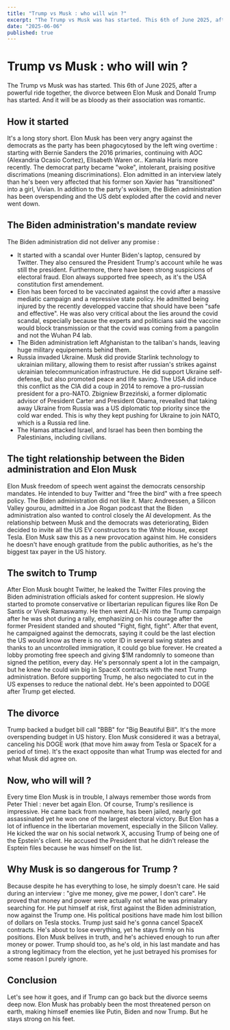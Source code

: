 ```yaml
---
title: "Trump vs Musk : who will win ?"
excerpt: "The Trump vs Musk was has started. This 6th of June 2025, after a powerful ride together, the divorce between Elon Musk and Donald Trump has started. And it will be as bloody as their association was romantic."
date: "2025-06-06"
published: true
---
```


# Trump vs Musk : who will win ?

The Trump vs Musk was has started. This 6th of June 2025, after a powerful ride together, the divorce between Elon Musk and Donald Trump has started. And it will be as bloody as their association was romantic.

## How it started

It's a long story short. Elon Musk has been very angry against the democrats as the party has been phagocytosed by the left wing overtime : starting with Bernie Sanders the 2016 primaries, continuing with AOC (Alexandria Ocasio Cortez), Elisabeth Waren or.. Kamala Haris more recently. The democrat party became "woke", intolerant, praising positive discrimations (meaning discriminations). Elon admitted in an interview lately than he's been very affected that his former son Xavier has "transitioned" into a girl, Vivian. In addition to the party's wokism, the Biden administration has been overspending and the US debt exploded after the covid and never went down.

<insert us debt chart>

## The Biden administration's mandate review

The Biden administration did not deliver any promise : 
- It started with a scandal over Hunter Biden's laptop, censured by Twitter. They also censured the President Trump's account while he was still the president. Furthermore, there have been strong suspicions of electoral fraud. Elon always supported free speech, as it's the USA constitution first amendement.
- Elon has been forced to be vaccinated against the covid after a massive mediatic campaign and a repressive state policy. He admitted being injured by the recently developped vaccine that should have been "safe and effective". He was also very critical about the lies around the covid scandal, especially because the experts and politicians said the vaccine would block transmission or that the covid was coming from a pangolin and not the Wuhan P4 lab.
- The Biden administration left Afghanistan to the taliban's hands, leaving huge military equipements behind them.
- Russia invaded Ukraine. Musk did provide Starlink technology to ukrainian military, allowing them to resist after russian's strikes against ukrainian telecommunication infrastructure. He did support Ukraine self-defense, but also promoted peace and life saving. The USA did induce this conflict as the CIA did a coup in 2014 to remove a pro-russian president for a pro-NATO. Zbigniew Brzeziński, a former diplomatic advisor of President Carter and President Obama, revealled that taking away Ukraine from Russia was a US diplomatic top priority since the cold war ended. This is why they kept pushing for Ukraine to join NATO, which is a Russia red line.
- The Hamas attacked Israel, and Israel has been then bombing the Palestinians, including civilians.

## The tight relationship between the Biden administration and Elon Musk

Elon Musk freedom of speech went against the democrats censorship mandates. He intended to buy Twitter and "free the bird" with a free speech policy. The Biden administration did not like it. Marc Andreessen, a Silicon Valley gourou, admitted in a Joe Rogan podcast that the Biden administration also wanted to control closely the AI development. As the relationship between Musk and the democrats was deteriorating, Biden decided to invite all the US EV constructors to the White House, except Tesla. Elon Musk saw this as a new provocation against him. He considers he doesn't have enough gratitude from the public authorities, as he's the biggest tax payer in the US history.

## The switch to Trump

After Elon Musk bought Twitter, he leaked the Twitter Files proving the Biden administration officials asked for content suppresion. He slowly started to promote conservative or libertarian repulican figures like Ron De Santis or Vivek Ramaswamy. He then went ALL-IN into the Trump campaign after he was shot during a rally, emphasizing on his courage after the former President standed and shouted "Fight, fight, fight". After that event, he campaigned against the democrats, saying it could be the last election the US would know as there is no voter ID in several swing states and thanks to an uncontrolled immigration, it could go blue forever. He created a lobby promoting free speech and giving $1M randomnly to someone than signed the petition, every day. He's personnaly spent a lot in the campaign, but he knew he could win big in SpaceX contracts with the next Trump administration. Before supporting Trump, he also negociated to cut in the US expenses to reduce the national debt. He's been appointed to DOGE after Trump get elected.

## The divorce

Trump backed a budget bill call "BBB" for "Big Beautiful Bill". It's the more overspending budget in US history. Elon Musk considered it was a betrayal, canceling his DOGE work (that move him away from Tesla or SpaceX for a period of time). It's the exact opposite than what Trump was elected for and what Musk did agree on.

## Now, who will will ?

Every time Elon Musk is in trouble, I always remember those words from Peter Thiel : never bet again Elon. Of course, Trump's resilience is impressive. He came back from nowhere, has been jailed, nearly got assassinated yet he won one of the largest electoral victory. But Elon has a lot of influence in the libertarian movement, especially in the Silicon Valley. He kicked the war on his social network X, accusing Trump of being one of the Epstein's client. He accused the President that he didn't release the Esptein files because he was himself on the list.

## Why Musk is so dangerous for Trump ?

Because despite he has everything to lose, he simply doesn't care. He said during an interview : "give me money, give me power, I don't care". He proved that money and power were actually not what he was primalary searching for. He put himself at risk, first against the Biden administration, now against the Trump one. His political positions have made him lost billion of dollars on Tesla stocks. Trump just said he's gonna cancel SpaceX contracts. He's about to lose everything, yet he stays firmly on his positions. Elon Musk belives in truth, and he's achieved enough to run after money or power. Trump should too, as he's old, in his last mandate and has a strong legitimacy from the election, yet he just betrayed his promises for some reason I purely ignore.

## Conclusion

Let's see how it goes, and if Trump can go back but the divorce seems deep now. Elon Musk has probably been the most threatened person on earth, making himself enemies like Putin, Biden and now Trump. But he stays strong on his feet.